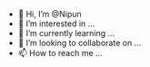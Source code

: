 - 👋 Hi, I’m @Nipun
- 👀 I’m interested in ...
- 🌱 I’m currently learning ...
- 💞️ I’m looking to collaborate on ...
- 📫 How to reach me ...

<!---
Nipunpv/Nipunpv is a ✨ special ✨ repository because its `README.md` (this file) appears on your GitHub profile.
You can click the Preview link to take a look at your changes.
--->
